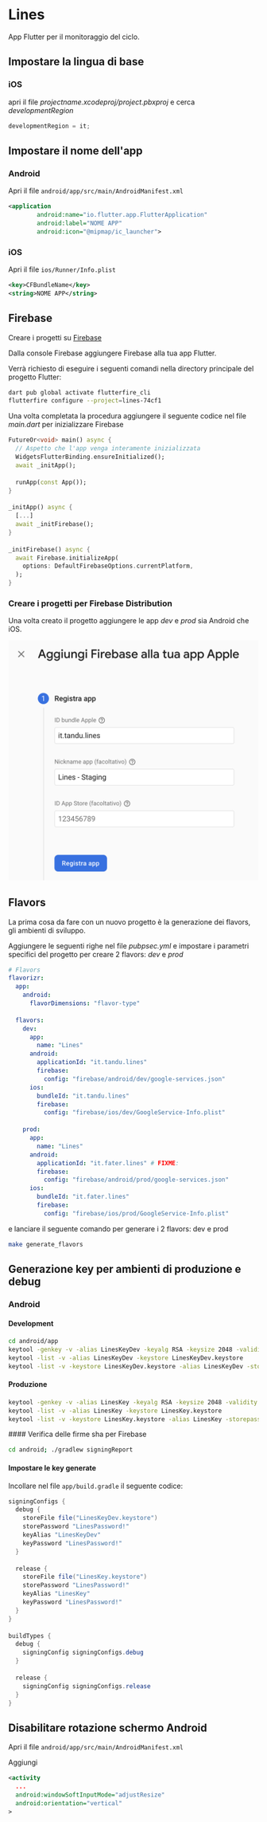 # Lines

App Flutter per il monitoraggio del ciclo.

## Impostare la lingua di base
### iOS

apri il file _projectname.xcodeproj/project.pbxproj_ e cerca  _developmentRegion_
```swift
developmentRegion = it;
```


## Impostare il nome dell'app
### Android

Apri il file `android/app/src/main/AndroidManifest.xml`
```xml
<application
        android:name="io.flutter.app.FlutterApplication"
        android:label="NOME APP"
        android:icon="@mipmap/ic_launcher">
```

### iOS

Apri il file `ios/Runner/Info.plist`
```xml
<key>CFBundleName</key>
<string>NOME APP</string>
```


## Firebase
Creare i progetti su [Firebase](https://firebase.google.com/)

Dalla console Firebase aggiungere Firebase alla tua app Flutter.

Verrà richiesto di eseguire i seguenti comandi nella directory principale del progetto Flutter:
```bash
dart pub global activate flutterfire_cli
flutterfire configure --project=lines-74cf1
```

Una volta completata la procedura aggiungere il seguente codice nel file _main.dart_ per inizializzare Firebase

```dart
FutureOr<void> main() async {
  // Aspetto che l'app venga interamente inizializzata
  WidgetsFlutterBinding.ensureInitialized();
  await _initApp();

  runApp(const App());
}

_initApp() async {
  [...]
  await _initFirebase();
}

_initFirebase() async {
  await Firebase.initializeApp(
    options: DefaultFirebaseOptions.currentPlatform,
  );
}
```

### Creare i progetti per Firebase Distribution
Una volta creato il progetto aggiungere le app _dev_ e _prod_ sia Android che iOS.

<img src="./readme/readme_firebase_1.png" alt="Firebase" width="600px"/>



## Flavors

La prima cosa da fare con un nuovo progetto è la generazione dei flavors, gli ambienti di sviluppo.

Aggiungere le seguenti righe nel file _pubpsec.yml_ e impostare i parametri specifici del progetto per creare 2 flavors: _dev_ e _prod_

```yaml
# Flavors
flavorizr:
  app:
    android:
      flavorDimensions: "flavor-type"

  flavors:
    dev:
      app:
        name: "Lines"
      android:
        applicationId: "it.tandu.lines"
        firebase:
          config: "firebase/android/dev/google-services.json"
      ios:
        bundleId: "it.tandu.lines"
        firebase:
          config: "firebase/ios/dev/GoogleService-Info.plist"

    prod:
      app:
        name: "Lines"
      android:
        applicationId: "it.fater.lines" # FIXME:
        firebase:
          config: "firebase/android/prod/google-services.json"
      ios:
        bundleId: "it.fater.lines"
        firebase:
          config: "firebase/ios/prod/GoogleService-Info.plist"

```


e lanciare il seguente comando per generare i 2 flavors: dev e prod

```bash
make generate_flavors
```

## Generazione key per ambienti di produzione e debug
### Android

#### Development
```bash
cd android/app
keytool -genkey -v -alias LinesKeyDev -keyalg RSA -keysize 2048 -validity 10000 -storetype JKS -dname "CN=Lines,OU=IT,O=Lines,L=Italy,C=IT" -keystore LinesKeyDev.keystore  -storepass LinesPassword!
keytool -list -v -alias LinesKeyDev -keystore LinesKeyDev.keystore
keytool -list -v -keystore LinesKeyDev.keystore -alias LinesKeyDev -storepass LinesPassword! -keypass LinesPassword!
```

#### Produzione
```bash
keytool -genkey -v -alias LinesKey -keyalg RSA -keysize 2048 -validity 10000 -storetype JKS -dname "CN=Lines,OU=IT,O=Lines,L=Italy,C=IT" -keystore LinesKey.keystore  -storepass LinesPassword!
keytool -list -v -alias LinesKey -keystore LinesKey.keystore
keytool -list -v -keystore LinesKey.keystore -alias LinesKey -storepass LinesPassword! -keypass LinesPassword!
```

#### Verifica delle firme sha per Firebase

```bash
cd android; ./gradlew signingReport
```


#### Impostare le key generate 

Incollare nel file `app/build.gradle` il seguente codice:

```java
signingConfigs {
  debug {
    storeFile file("LinesKeyDev.keystore")
    storePassword "LinesPassword!"
    keyAlias "LinesKeyDev"
    keyPassword "LinesPassword!"
  }

  release {
    storeFile file("LinesKey.keystore")
    storePassword "LinesPassword!"
    keyAlias "LinesKey"
    keyPassword "LinesPassword!"
  }
}

buildTypes {
  debug {
    signingConfig signingConfigs.debug
  }
      
  release {
    signingConfig signingConfigs.release
  }
}
```




## Disabilitare rotazione schermo Android

Apri il file `android/app/src/main/AndroidManifest.xml`

Aggiungi  
```xml
<activity 
  ... 
  android:windowSoftInputMode="adjustResize"
  android:orientation="vertical"
>
```